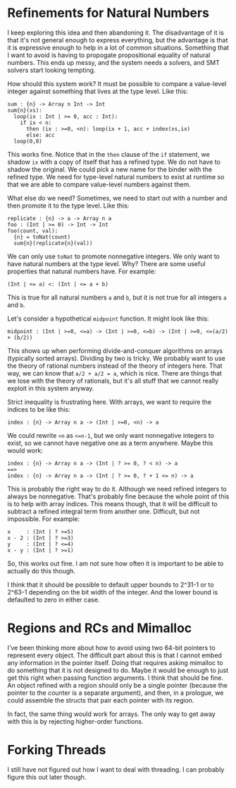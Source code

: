 # Refinements for Natural Numbers

I keep exploring this idea and then abandoning it. The disadvantage of
it is that it's not general enough to express everything, but the
advantage is that it is expressive enough to help in a lot of common
situations. Something that I want to avoid is having to propogate
propositional equality of natural numbers. This ends up messy, and the
system needs a solvers, and SMT solvers start looking tempting.

How should this system work? It must be possible to compare a value-level
integer against something that lives at the type level. Like this:

    sum : {n} -> Array n Int -> Int
    sum{n}(xs):
      loop(ix : Int | >= 0, acc : Int):
        if ix < n:
          then (ix : >=0, <n): loop(ix + 1, acc + index(xs,ix)
          else: acc
      loop(0,0)

This works fine. Notice that in the `then` clause of the `if` statement,
we shadow `ix` with a copy of itself that has a refined type. We do not
have to shadow the original. We could pick a new name for the binder with
the refined type. We need for type-level natural numbers to exist at runtime
so that we are able to compare value-level numbers against them.

What else do we need? Sometimes, we need to start out with a number
and then promote it to the type level. Like this:

    replicate : {n} -> a -> Array n a
    foo : (Int | >= 0) -> Int -> Int
    foo(count, val):
      {n} = toNat(count)
      sum{n}(replicate{n}(val))

We can only use `toNat` to promote nonnegative integers. We only want
to have natural numbers at the type level. Why? There are some useful
properties that natural numbers have. For example:

    (Int | <= a) <: (Int | <= a + b)

This is true for all natural numbers `a` and `b`, but it is not true
for all integers `a` and `b`.

Let's consider a hypothetical `midpoint` function. It might look
like this:

    midpoint : (Int | >=0, <=a) -> (Int | >=0, <=b) -> (Int | >=0, <=(a/2) + (b/2))

This shows up when performing divide-and-conquer algorithms on arrays
(typically sorted arrays). Dividing by two is tricky. We probably want
to use the theory of rational numbers instead of the theory of integers
here. That way, we can know that `a/2 + a/2 = a`, which is nice. There
are things that we lose with the theory of rationals, but it's all stuff
that we cannot really exploit in this system anyway.

Strict inequality is frustrating here. With arrays, we want to require
the indices to be like this:

    index : {n} -> Array n a -> (Int | >=0, <n) -> a

We could rewrite `<n` as `<=n-1`, but we only want nonnegative integers
to exist, so we cannot have negative one as a term anywhere. Maybe this
would work:

    index : {n} -> Array n a -> (Int | ? >= 0, ? < n) -> a
    ==>
    index : {n} -> Array n a -> (Int | ? >= 0, ? + 1 <= n) -> a

This is probably the right way to do it. Although we need refined integers
to always be nonnegative. That's probably fine because the whole point of
this is to help with array indices. This means though, that it will be
difficult to subtract a refined integral term from another one. Difficult,
but not impossible. For example:

    x     : (Int | ? >=5)
    x - 2 : (Int | ? >=3)
    y     : (Int | ? <=4)
    x - y : (Int | ? >=1)

So, this works out fine. I am not sure how often it is important to be able
to actually do this though.

I think that it should be possible to default upper bounds to 2^31-1 or to
2^63-1 depending on the bit width of the integer. And the lower bound is
defaulted to zero in either case.

# Regions and RCs and Mimalloc

I've been thinking more about how to avoid using two 64-bit pointers to
represent every object. The difficult part about this is that I cannot
embed any information in the pointer itself. Doing that requires asking
mimalloc to do something that it is not designed to do. Maybe it would be
enough to just get this right when passing function arguments. I think
that should be fine. An object refined with a region should only be a
single pointer (because the pointer to the counter is a separate argument),
and then, in a prologue, we could assemble the structs that pair each
pointer with its region.

In fact, the same thing would work for arrays. The only way to get away
with this is by rejecting higher-order functions.

# Forking Threads

I still have not figured out how I want to deal with threading. I can probably
figure this out later though.

